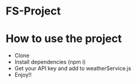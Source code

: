 # FS-Project
# How to use the project

- Clone
- Install dependencies (npm i)
- Get your API key and add to weatherService.js
- Enjoy!!


